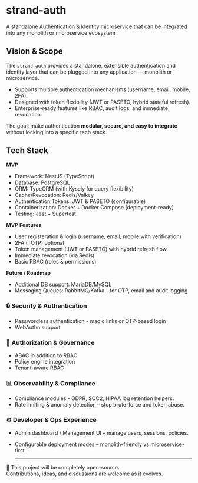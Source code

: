 # strand-auth
A standalone Authentication &amp; Identity microservice that can be integrated into any monolith or microservice ecosystem

## Vision & Scope
The `strand-auth` provides a standalone, extensible authentication and identity layer 
that can be plugged into any application — monolith or microservice.  
- Supports multiple authentication mechanisms (username, email, mobile, 2FA).  
- Designed with token flexibility (JWT or PASETO, hybrid stateful refresh).  
- Enterprise-ready features like RBAC, audit logs, and immediate revocation.  

The goal: make authentication **modular, secure, and easy to integrate** without locking into a specific tech stack.

## Tech Stack
**MVP**
- Framework: NestJS (TypeScript)
- Database: PostgreSQL
- ORM: TypeORM (with Kysely for query flexibility)
- Cache/Revocation: Redis/Valkey
- Authentication Tokens: JWT & PASETO (configurable)
- Containerization: Docker + Docker Compose (deployment-ready)
- Testing: Jest + Supertest

**MVP Features**
- User registeration & login (username, email, mobile with verification)
- 2FA (TOTP) optional
- Token management (JWT or PASETO) with hybrid refresh flow
- Immediate revocation (via Redis)
- Basic RBAC (roles & permissions)

**Future / Roadmap**
- Additional DB support: MariaDB/MySQL
- Messaging Queues: RabbitMQ/Kafka - for OTP, email and audit logging

### 🔒 Security & Authentication
- Passwordless authentication - magic links or OTP-based login
- WebAuthn support

### 👥 Authorization & Governance
- ABAC in addition to RBAC
- Policy engine integration
- Tenant-aware RBAC

### 📊 Observability & Compliance
- Compliance modules - GDPR, SOC2, HIPAA log retention helpers. 
- Rate limiting & anomaly detection – stop brute-force and token abuse.

### ⚙️ Developer & Ops Experience
- Admin dashboard / Management UI – manage users, sessions, policies.
- Configurable deployment modes – monolith-friendly vs microservice-first.

  ---
👐 This project will be completely open-source.  
Contributions, ideas, and discussions are welcome as it evolves.
